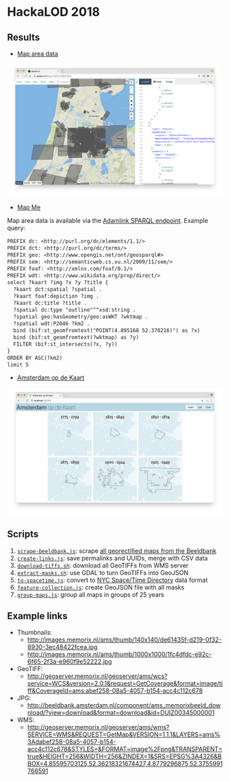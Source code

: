 # HackaLOD 2018

## Results

- [Map area data](https://github.com/bertspaan/hackalod/blob/master/data/all-masks.geojson)

[![](geojson.png)](https://github.com/bertspaan/hackalod/blob/master/data/all-masks.geojson)

- [Map Me](http://lab.adamlink.nl/mapme/index.html)

Map area data is available via the [Adamlink SPARQL endpoint](https://data.adamlink.nl/menno/alles/services/alles#). Example query:

```sparql
PREFIX dc: <http://purl.org/dc/elements/1.1/>
PREFIX dct: <http://purl.org/dc/terms/>
PREFIX geo: <http://www.opengis.net/ont/geosparql#>
PREFIX sem: <http://semanticweb.cs.vu.nl/2009/11/sem/>
PREFIX foaf: <http://xmlns.com/foaf/0.1/>
PREFIX wdt: <http://www.wikidata.org/prop/direct/>
select ?kaart ?img ?x ?y ?title {
  ?kaart dct:spatial ?spatial .
  ?kaart foaf:depiction ?img .
  ?kaart dc:title ?title .
  ?spatial dc:type "outline"^^xsd:string .
  ?spatial geo:hasGeometry/geo:asWKT ?wktmap .
  ?spatial wdt:P2046 ?km2 .
  bind (bif:st_geomfromtext("POINT(4.895168 52.370216)") as ?x)
  bind (bif:st_geomfromtext(?wktmap) as ?y)
  FILTER (bif:st_intersects(?x, ?y))
}
ORDER BY ASC(?km2)
limit 5
```

- [Amsterdam op de Kaart](http://bertspaan.nl/amsterdam-op-de-kaart)

[![](https://raw.githubusercontent.com/bertspaan/amsterdam-op-de-kaart/master/screenshot.png)](http://bertspaan.nl/amsterdam-op-de-kaart)

## Scripts

1. [`scrape-beeldbank.js`](scripts/scrape-beeldbank.js): scrape [all georectified maps from the Beeldbank](http://beeldbank.amsterdam.nl/beeldbank/indeling/grid?f_string_geoserver_store%5B0%5D=%2A)
2. [`create-links.js`](scripts/create-links.js): save permalinks and UUIDs, merge with CSV data
3. [`download-tiffs.sh`](scripts/download-tiffs.sh): download all GeoTIFFs from WMS server
4. [`extract-masks.sh`](scripts/extract-masks.sh): use GDAL to turn GeoTIFFs into GeoJSON
5. [`to-spacetime.js`](scripts/to-spacetime.js): convert to [NYC Space/Time Directory](http://spacetime.nypl.org) data format
6. [`feature-collection.js`](scripts/feature-collection.js): create GeoJSON file with all masks
7. [`group-maps.js`](scripts/group-maps.js): group all maps in groups of 25 years

## Example links

  - Thumbnails:
    - http://images.memorix.nl/ams/thumb/140x140/de61435f-d219-0f32-8930-3ec48422fcea.jpg
    - http://images.memorix.nl/ams/thumb/1000x1000/1fc4dfdc-e92c-6f65-2f3a-e960f9e52222.jpg
  - GeoTIFF:
    - http://geoserver.memorix.nl/geoserver/ams/wcs?service=WCS&version=2.0.1&request=GetCoverage&format=image/tiff&CoverageId=ams:abef258-08a5-4057-b154-acc4c112c678
  - JPG:
    - http://beeldbank.amsterdam.nl/component/ams_memorixbeeld_download/?view=download&format=download&id=DUIZ00345000001
  - WMS:
    - http://geoserver.memorix.nl/geoserver/ams/wms?SERVICE=WMS&REQUEST=GetMap&VERSION=1.1.1&LAYERS=ams%3Adabef258-08a5-4057-b154-acc4c112c678&STYLES=&FORMAT=image%2Fpng&TRANSPARENT=true&HEIGHT=256&WIDTH=256&ZINDEX=1&SRS=EPSG%3A4326&BBOX=4.85595703125,52.36218321674427,4.8779296875,52.3755991766591
